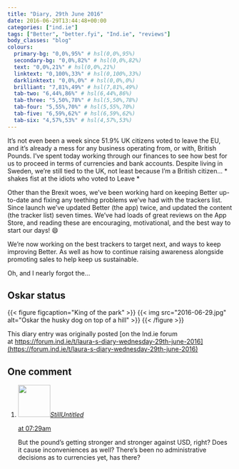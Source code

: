 ```yaml
---
title: "Diary, 29th June 2016"
date: 2016-06-29T13:44:48+00:00
categories: ["ind.ie"]
tags: ["Better", "better.fyi", "Ind.ie", "reviews"]
body_classes: "blog"
colours:
  primary-bg: "0,0%,95%" # hsl(0,0%,95%)
  secondary-bg: "0,0%,82%" # hsl(0,0%,82%)
  text: "0,0%,21%" # hsl(0,0%,21%)
  linktext: "0,100%,33%" # hsl(0,100%,33%)
  darklinktext: "0,0%,0%" # hsl(0,0%,0%)
  brilliant: "7,81%,49%" # hsl(7,81%,49%)
  tab-two: "6,44%,86%" # hsl(6,44%,86%)
  tab-three: "5,50%,78%" # hsl(5,50%,78%)
  tab-four: "5,55%,70%" # hsl(5,55%,70%)
  tab-five: "6,59%,62%" # hsl(6,59%,62%)
  tab-six: "4,57%,53%" # hsl(4,57%,53%)
---
```


It’s not even been a week since 51.9% UK citizens voted to leave the EU, and it’s already a mess for any business operating from, or with, British Pounds. I’ve spent today working through our finances to see how best for us to proceed in terms of currencies and bank accounts. Despite living in Sweden, we’re still tied to the UK, not least because I’m a British citizen… * shakes fist at the idiots who voted to Leave *

Other than the Brexit woes, we’ve been working hard on keeping Better up-to-date and fixing any teething problems we’ve had with the trackers list. Since launch we’ve updated Better (the app) twice, and updated the content (the tracker list) seven times. We’ve had loads of great reviews on the App Store, and reading these are encouraging, motivational, and the best way to start our days! :smile:

We’re now working on the best trackers to target next, and ways to keep improving Better. As well as how to continue raising awareness alongside promoting sales to help keep us sustainable.

Oh, and I nearly forgot the…

## Oskar status

{{< figure figcaption="King of the park" >}}
  {{< img src="2016-06-29.jpg" alt="Oskar the husky dog on top of a hill" >}}
{{< /figure >}}

This diary entry was originally posted [on the Ind.ie forum at https://forum.ind.ie/t/laura-s-diary-wednesday-29th-june-2016](https://forum.ind.ie/t/laura-s-diary-wednesday-29th-june-2016)

## One comment

<ol class="commentlist">
	<li class="comment even thread-even depth-1" id="li-comment-149574">
			<div class="comment-author vcard">
			<img alt='' src='https://secure.gravatar.com/avatar/78210c087209d1786ca800c647c69375?s=72&amp;d=mm&amp;r=g' srcset='https://secure.gravatar.com/avatar/78210c087209d1786ca800c647c69375?s=144&amp;d=mm&amp;r=g 2x' class='avatar avatar-72 photo' height='72' width='72' /><cite class="fn"><a href='https://untitledkingdom.co/' rel='external nofollow' class='url'>StillUntitled</a></cite>
				<aside class="comment-meta commentmetadata"><p><a href="#comment-149574"><time datetime="2016-08-23T07:29:34+00:00" pubdate class="published">
		 at <span class="hours">07:29am</span></time></a></p>
	</aside>
	</div>
	<div class="comment-entry">
		But the pound’s getting stronger and stronger against USD, right? Does it cause inconveniences as well? There’s been no administrative decisions as to currencies yet, has there?
	</div>
</li>
</ol>
